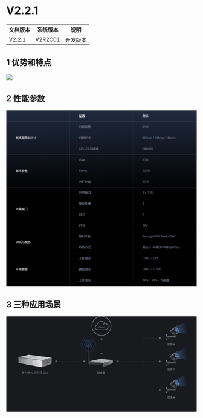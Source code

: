 #  V2.2.1

| 文档版本   |            系统版本             |   说明   |
| ------------- | :-----------------------------: | :------: |
| [V2.2.1](zh/V2R2C01_README.md) | V2R2C01 | 开发版本 |

## 1 优势和特点

![](zh/V2R2C01/imgs/se3_int_key.gif)

## 2 性能参数

![1566470966941](zh/V2R2C01/imgs/SE3-detail.png)

## 3 三种应用场景

![](zh/V2R2C01/imgs/se3_int_3.gif)

